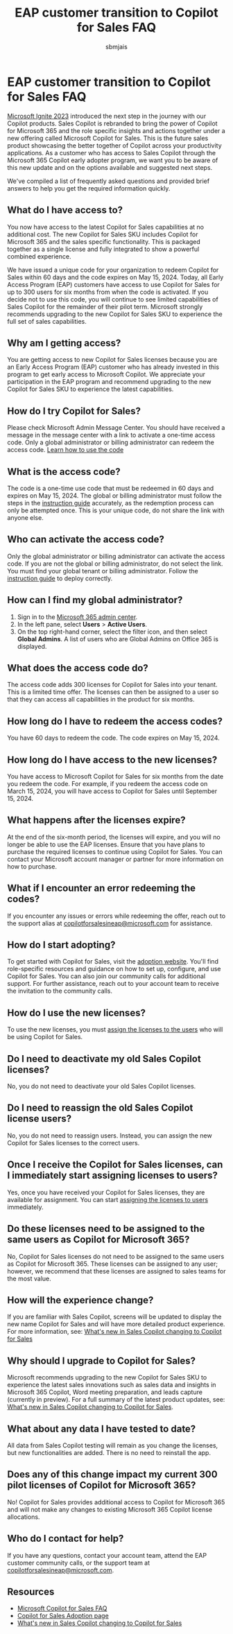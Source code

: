﻿---
title: EAP customer transition to Copilot for Sales FAQ
description: Upgrade to Copilot for Sales to access the latest sales capabilities with Microsoft 365 integration and role-specific insights.
ms.date: 03/13/2024
ms.topic: article
ms.service: microsoft-sales-copilot
author: sbmjais
ms.author: shjais
ms.custom:
  - ai-gen-docs-bap
  - ai-gen-desc
  - ai-seo-date:03/14/2024
---

# EAP customer transition to Copilot for Sales FAQ

[Microsoft Ignite 2023](https://cloudblogs.microsoft.com/dynamics365/bdm/2023/11/15/introducing-new-copilot-experiences-to-boost-productivity-and-elevate-customer-experiences-across-the-organization/) introduced the next step in the journey with our Copilot products. Sales Copilot is rebranded to bring the power of Copilot for Microsoft 365 and the role specific insights and actions together under a new offering called Microsoft Copilot for Sales. This is the future sales product showcasing the better together of Copilot across your productivity applications. As a customer who has access to Sales Copilot through the Microsoft 365 Copilot early adopter program, we want you to be aware of this new update and on the options available and suggested next steps.

We've compiled a list of frequently asked questions and provided brief answers to help you get the required information quickly.

## What do I have access to?

You now have access to the latest Copilot for Sales capabilities at no additional cost. The new Copilot for Sales SKU includes Copilot for Microsoft 365 and the sales specific functionality. This is packaged together as a single license and fully integrated to show a powerful combined experience.

We have issued a unique code for your organization to redeem Copilot for Sales within 60 days and the code expires on May 15, 2024. Today, all Early Access Program (EAP) customers have access to use Copilot for Sales for up to 300 users for six months from when the code is activated. If you decide not to use this code, you will continue to see limited capabilities of Sales Copilot for the remainder of their pilot term. Microsoft strongly recommends upgrading to the new Copilot for Sales SKU to experience the full set of sales capabilities.

## Why am I getting access?

You are getting access to new Copilot for Sales licenses because you are an Early Access Program (EAP) customer who has already invested in this program to get early access to Microsoft Copilot. We appreciate your participation in the EAP program and recommend upgrading to the new Copilot for Sales SKU to experience the latest capabilities.

## How do I try Copilot for Sales?

Please check Microsoft Admin Message Center. You should have received a message in the message center with a link to activate a one-time access code. Only a global administrator or billing administrator can redeem the access code. [Learn how to use the code](eap-redeem-license.md)

## What is the access code?

The code is a one-time use code that must be redeemed in 60 days and expires on May 15, 2024. The global or billing administrator must follow the steps in the [instruction guide](eap-redeem-license.md) accurately, as the redemption process can only be attempted once. This is your unique code, do not share the link with anyone else.

## Who can activate the access code?

Only the global administrator or billing administrator can activate the access code. If you are not the global or billing administrator, do not select the link. You must find your global tenant or billing administrator. Follow the [instruction guide](eap-redeem-license.md) to deploy correctly.

## How can I find my global administrator?

1.  Sign in to the [Microsoft 365 admin center](https://admin.microsoft.com/).
1. In the left pane, select **Users** > **Active Users**.
1.  On the top right-hand corner, select the filter icon, and then select **Global Admins**. A list of users who are Global Admins on Office 365 is displayed.

## What does the access code do?

The access code adds 300 licenses for Copilot for Sales into your tenant. This is a limited time offer. The licenses can then be assigned to a user so that they can access all capabilities in the product for six months.

## How long do I have to redeem the access codes?

You have 60 days to redeem the code. The code expires on May 15, 2024.

## How long do I have access to the new licenses?

You have access to Microsoft Copilot for Sales for six months from the date you redeem the code. For example, if you redeem the access code on March 15, 2024, you will have access to Copilot for Sales until September 15, 2024.

## What happens after the licenses expire?

At the end of the six-month period, the licenses will expire, and you will no longer be able to use the EAP licenses. Ensure that you have plans to purchase the required licenses to continue using Copilot for Sales. You can contact your Microsoft account manager or partner for more information on how to purchase.

## What if I encounter an error redeeming the codes?

If you encounter any issues or errors while redeeming the offer, reach out to the support alias at [copilotforsalesineap@microsoft.com](mailto:copilotforsalesineap@microsoft.com) for assistance.

## How do I start adopting?

To get started with Copilot for Sales, visit the [adoption website](https://aka.ms/C4SAdoption). You'll find role-specific resources and guidance on how to set up, configure, and use Copilot for Sales. You can also join our community calls for additional support. For further assistance, reach out to your account team to receive the invitation to the community calls.

## How do I use the new licenses?

To use the new licenses, you must [assign the licenses to the users](/microsoft-365/admin/manage/assign-licenses-to-users?view=o365-worldwide) who will be using Copilot for Sales.

## Do I need to deactivate my old Sales Copilot licenses?

No, you do not need to deactivate your old Sales Copilot licenses.

## Do I need to reassign the old Sales Copilot license users?

No, you do not need to reassign users. Instead, you can assign the new Copilot for Sales licenses to the correct users.

## Once I receive the Copilot for Sales licenses, can I immediately start assigning licenses to users?

Yes, once you have received your Copilot for Sales licenses, they are available for assignment. You can start [assigning the licenses to users](/microsoft-365/admin/manage/assign-licenses-to-users?view=o365-worldwide) immediately.

## Do these licenses need to be assigned to the same users as Copilot for Microsoft 365?

No, Copilot for Sales licenses do not need to be assigned to the same users as Copilot for Microsoft 365. These licenses can be assigned to any user; however, we recommend that these licenses are assigned to sales teams for the most value.

## How will the experience change? 

If you are familiar with Sales Copilot, screens will be updated to display the new name Copilot for Sales and will have more detailed product experience. For more information, see: [What's new in Sales Copilot changing to Copilot for Sales](whats-new-copilot-sales.md)

## Why should I upgrade to Copilot for Sales?

Microsoft recommends upgrading to the new Copilot for Sales SKU to experience the latest sales innovations such as sales data and insights in Microsoft 365 Copilot, Word meeting preparation, and leads capture (currently in preview). For a full summary of the latest product updates, see: [What's new in Sales Copilot changing to Copilot for Sales](whats-new-copilot-sales.md).

## What about any data I have tested to date? 

All data from Sales Copilot testing will remain as you change the licenses, but new functionalities are added. There is no need to reinstall the app.

## Does any of this change impact my current 300 pilot licenses of Copilot for Microsoft 365? 

No! Copilot for Sales provides additional access to Copilot for Microsoft 365 and will not make any changes to existing Microsoft 365 Copilot license allocations.

## Who do I contact for help?

If you have any questions, contact your account team, attend the EAP customer community calls, or the support team at [copilotforsalesineap@microsoft.com](mailto:copilotforsalesineap@microsoft.com).

## Resources 

- [Microsoft Copilot for Sales FAQ](sales-copilot-faq.md) 
- [Copilot for Sales Adoption page](https://adoption.microsoft.com/en-us/copilot-for-sales/) 
- [What's new in Sales Copilot changing to Copilot for Sales](whats-new-copilot-sales.md)

